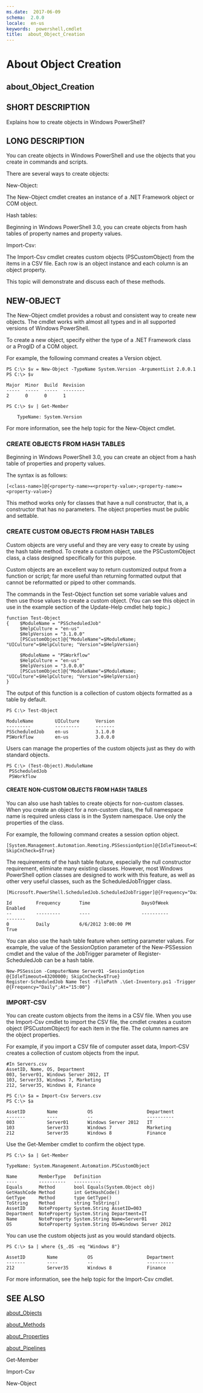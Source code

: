 ```yaml
---
ms.date:  2017-06-09
schema:  2.0.0
locale:  en-us
keywords:  powershell,cmdlet
title:  about_Object_Creation
---
```


# About Object Creation
## about_Object_Creation


## SHORT DESCRIPTION
Explains how to create objects in  Windows PowerShell?


## LONG DESCRIPTION
You can create objects in  Windows PowerShell and use the objects that you create in commands and scripts.

There are several ways to create objects:

New-Object:

The New-Object cmdlet creates an instance of a .NET Framework object or COM object.

Hash tables:

Beginning in  Windows PowerShell 3.0, you can create objects from hash tables of property names and property values.

Import-Csv:

The Import-Csv cmdlet creates custom objects (PSCustomObject) from the items in a CSV file. Each row is an object instance and each column is an object property.

This topic will demonstrate and discuss each of these methods.


## NEW-OBJECT
The New-Object cmdlet provides a robust and consistent way to create new objects. The cmdlet works with almost all types and in all supported versions of  Windows PowerShell.

To create a new object, specify either the type of a .NET Framework class or a ProgID of a COM object.

For example, the following command creates a Version object.


```
PS C:\> $v = New-Object -TypeName System.Version -ArgumentList 2.0.0.1  
PS C:\> $v
```



```
Major  Minor  Build  Revision  
-----  -----  -----  --------  
2      0      0      1
```



```
PS C:\> $v | Get-Member  
  
    TypeName: System.Version
```


For more information, see the help topic for the New-Object cmdlet.


### CREATE OBJECTS FROM HASH TABLES
Beginning in  Windows PowerShell 3.0, you can create an object from a hash table of properties and property values.

The syntax is as follows:


```
[<class-name>]@{<property-name>=<property-value>;<property-name>=<property-value>}
```


This method works only for classes that have a null constructor, that is, a constructor that has no parameters. The object properties must be public and settable.


### CREATE CUSTOM OBJECTS FROM HASH TABLES
Custom objects are very useful and they are very easy to create by using the hash table method. To create a custom object, use the PSCustomObject class, a class designed specifically for this purpose.

Custom objects are an excellent way to return customized output from a function or script; far more useful than returning formatted output that cannot be reformatted or piped to other commands.

The commands in the Test-Object function set some variable values and then use those values to create a custom object. (You can see this object in use in the example section of the Update-Help cmdlet help topic.)


```
function Test-Object  
{    $ModuleName = "PSScheduledJob"   
     $HelpCulture = "en-us"  
     $HelpVersion = "3.1.0.0"  
     [PSCustomObject]@{"ModuleName"=$ModuleName; "UICulture"=$HelpCulture; "Version"=$HelpVersion}  
  
     $ModuleName = "PSWorkflow"   
     $HelpCulture = "en-us"  
     $HelpVersion = "3.0.0.0"  
     [PSCustomObject]@{"ModuleName"=$ModuleName; "UICulture"=$HelpCulture; "Version"=$HelpVersion}  
}
```


The output of this function is a collection of custom objects formatted as a table by default.


```
PS C:\> Test-Object  
  
ModuleName        UICulture      Version  
---------         ---------      -------  
PSScheduledJob    en-us          3.1.0.0  
PSWorkflow        en-us          3.0.0.0
```


Users can manage the properties of the custom objects just as they do with standard objects.


```
PS C:\> (Test-Object).ModuleName  
 PSScheduledJob  
 PSWorkflow
```



#### CREATE NON-CUSTOM OBJECTS FROM HASH TABLES
You can also use hash tables to create objects for non-custom classes. When you create an object for a non-custom class, the full namespace name is required unless class is in the System namespace. Use only the properties of the class.

For example, the following command creates a session option object.


```
[System.Management.Automation.Remoting.PSSessionOption]@{IdleTimeout=43200000; SkipCnCheck=$True}
```


The requirements of the hash table feature, especially the null constructor requirement, eliminate many existing classes. However, most  Windows PowerShell option classes are designed to work with this feature, as well as other very useful classes, such as the ScheduledJobTrigger class.


```
[Microsoft.PowerShell.ScheduledJob.ScheduledJobTrigger]@{Frequency="Daily";At="15:00"}      
  
Id         Frequency       Time                   DaysOfWeek              Enabled  
--         ---------       ----                   ----------              -------  
0          Daily           6/6/2012 3:00:00 PM                            True
```


You can also use the hash table feature when setting parameter values. For example, the value of the SessionOption parameter of the New-PSSession cmdlet and the value of the JobTrigger parameter of Register-ScheduledJob can be a hash table.


```
New-PSSession -ComputerName Server01 -SessionOption @{IdleTimeout=43200000; SkipCnCheck=$True}  
Register-ScheduledJob Name Test -FilePath .\Get-Inventory.ps1 -Trigger @{Frequency="Daily";At="15:00"}
```



### IMPORT-CSV
You can create custom objects from the items in a CSV file. When you use the Import-Csv cmdlet to import the CSV file, the cmdlet creates a custom object (PSCustomObject) for each item in the file. The column names are the object properties.

For example, if you import a CSV file of computer asset data, Import-CSV creates a collection of custom objects from the input.


```
#In Servers.csv  
AssetID, Name, OS, Department  
003, Server01, Windows Server 2012, IT  
103, Server33, Windows 7, Marketing  
212, Server35, Windows 8, Finance
```



```
PS C:\> $a = Import-Csv Servers.csv  
PS C:\> $a  
  
AssetID        Name           OS                    Department  
-------        ----           --                    ----------  
003            Server01       Windows Server 2012   IT  
103            Server33       Windows 7             Marketing  
212            Server35       Windows 8             Finance
```


Use the Get-Member cmdlet to confirm the object type.


```
PS C:\> $a | Get-Member
```



```
TypeName: System.Management.Automation.PSCustomObject  
  
Name        MemberType   Definition  
----        ----------   ----------  
Equals      Method       bool Equals(System.Object obj)  
GetHashCode Method       int GetHashCode()  
GetType     Method       type GetType()  
ToString    Method       string ToString()  
AssetID     NoteProperty System.String AssetID=003  
Department  NoteProperty System.String Department=IT  
Name        NoteProperty System.String Name=Server01  
OS          NoteProperty System.String OS=Windows Server 2012
```


You can use the custom objects just as you would standard objects.


```
PS C:\> $a | where {$_.OS -eq "Windows 8"}
```



```
AssetID        Name           OS                    Department  
-------        ----           --                    ----------  
212            Server35       Windows 8             Finance
```


For more information, see the help topic for the Import-Csv cmdlet.


## SEE ALSO

[about_Objects](about_Objects.md)

[about_Methods](about_Methods.md)

[about_Properties](about_Properties.md)

[about_Pipelines](about_Pipelines.md)

Get-Member

Import-Csv

New-Object


